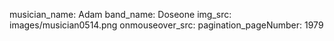 musician_name: Adam
band_name: Doseone
img_src: images/musician0514.png
onmouseover_src: 
pagination_pageNumber: 1979